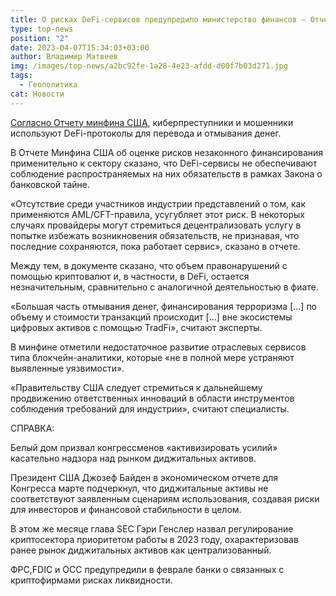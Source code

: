 ```yaml
---
title: О рисках DeFi-сервисов предупредило министерство финансов – Отчет
type: top-news
position: "2"
date: 2023-04-07T15:34:03+03:00
author: Владимир Матвеев
img: /images/top-news/a2bc92fe-1a28-4e23-afdd-d00f7b03d271.jpg
tags:
  - Геополитика
cat: Новости
---
```

[Согласно Отчету минфина США](https://home.treasury.gov/system/files/136/DeFi-Risk-Full-Review.pdf), киберпреступники и мошенники используют DeFi-протоколы для перевода и отмывания денег.

В Отчете Минфина США об оценке рисков незаконного финансирования применительно к сектору сказано, что DeFi-сервисы не обеспечивают соблюдение распространяемых на них обязательств в рамках Закона о банковской тайне.

«Отсутствие среди участников индустрии представлений о том, как применяются AML/CFT-правила, усугубляет этот риск. В некоторых случаях провайдеры могут стремиться децентрализовать услугу в попытке избежать возникновения обязательств, не признавая, что последние сохраняются, пока работает сервис», сказано в отчете.

Между тем, в документе сказано, что объем правонарушений с помощью криптовалют и, в частности, в DeFi, остается незначительным, сравнительно с аналогичной деятельностью в фиате.

«Большая часть отмывания денег, финансирования терроризма \[…] по объему и стоимости транзакций происходит \[…] вне экосистемы цифровых активов с помощью TradFi», считают эксперты.

В минфине отметили недостаточное развитие отраслевых сервисов типа блокчейн-аналитики, которые «не в полной мере устраняют выявленные уязвимости».

«Правительству США следует стремиться к дальнейшему продвижению ответственных инноваций в области инструментов соблюдения требований для индустрии», считают специалисты.

СПРАВКА:

Белый дом призвал конгрессменов «активизировать усилий» касательно надзора над рынком диджитальных активов.

Президент США Джозеф Байден в экономическом отчете для Конгресса марте подчеркнул, что диджитальные активы не соответствуют заявленным сценариям использования, создавая риски для инвесторов и финансовой стабильности в целом. 

В этом же месяце глава SEC Гэри Генслер назвал регулирование криптосектора приоритетом работы в 2023 году, охарактеризовав ранее рынок диджитальных активов как централизованный.

ФРС,FDIC и OCC предупредили в феврале банки о связанных с криптофирмами рисках ликвидности.